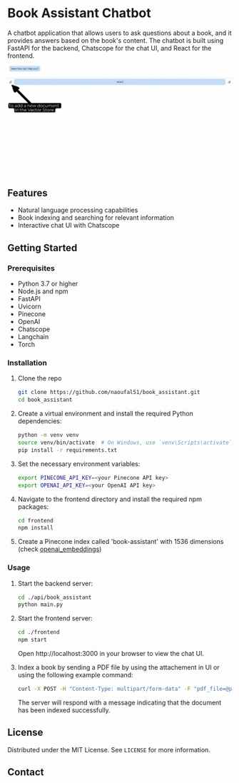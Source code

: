 # Book Assistant Chatbot

A chatbot application that allows users to ask questions about a book, and it provides answers based on the book's content. The chatbot is built using FastAPI for the backend, Chatscope for the chat UI, and React for the frontend.

[![Demo Video](figs/book_assistant.png)](https://youtu.be/xCnunemXt_U)
## Features

* Natural language processing capabilities
* Book indexing and searching for relevant information
* Interactive chat UI with Chatscope

## Getting Started

### Prerequisites
* Python 3.7 or higher
* Node.js and npm
* FastAPI
* Uvicorn
* Pinecone
* OpenAI
* Chatscope
* Langchain
* Torch

### Installation
1. Clone the repo
   ```sh
   git clone https://github.com/naoufal51/book_assistant.git
   cd book_assistant
    ```
2. Create a virtual environment and install the required Python dependencies:
    ```sh
    python -m venv venv
    source venv/bin/activate  # On Windows, use `venv\Scripts\activate`
    pip install -r requirements.txt
     ```
3. Set the necessary environment variables:
    ```sh
    export PINECONE_API_KEY=<your Pinecone API key>
    export OPENAI_API_KEY=<your OpenAI API key>
    ```
4. Navigate to the frontend directory and install the required npm packages:
    ```sh
    cd frontend
    npm install
    ```
5. Create a Pinecone index called 'book-assistant' with 1536 dimensions (check [openai_embeddings](https://platform.openai.com/docs/guides/embeddings/what-are-embeddings))

### Usage
1. Start the backend server:
    ```sh
    cd ./api/book_assistant
    python main.py
    ```
2. Start the frontend server:
    ```sh
    cd ./frontend
    npm start
    ```
    Open http://localhost:3000 in your browser to view the chat UI.

3. Index a book by sending a PDF file by using the attachement in UI or using the following example command:
    ```sh
    curl -X POST -H "Content-Type: multipart/form-data" -F "pdf_file=@path/to/your/book.pdf" http://localhost:8001/index
    ```
    The server will respond with a message indicating that the document has been indexed successfully.


## License

Distributed under the MIT License. See `LICENSE` for more information.

## Contact

 

